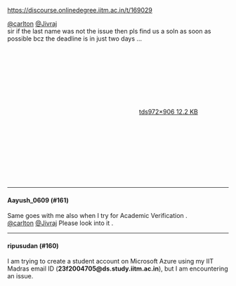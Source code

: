 https://discourse.onlinedegree.iitm.ac.in/t/169029

<a class="mention" href="/u/carlton">@carlton</a> <a class="mention" href="/u/jivraj">@Jivraj</a><br/>
sir if the last name was not the issue then pls find us a soln as soon as possible bcz the deadline is in just two days …<br/>
<div class="lightbox-wrapper"><a class="lightbox" data-download-href="/uploads/short-url/e7aO41eryl39a5vyfEXRiXCoIdX.png?dl=1" href="https://europe1.discourse-cdn.com/flex013/uploads/iitm/original/3X/6/2/62ee0c46d695fa20ee1b8f1f3db4569eb27c6751.png" rel="noopener nofollow ugc" title="tds"><div class="meta"><svg aria-hidden="true" class="fa d-icon d-icon-far-image svg-icon"><use href="#far-image"></use></svg><span class="filename">tds</span><span class="informations">972×906 12.2 KB</span><svg aria-hidden="true" class="fa d-icon d-icon-discourse-expand svg-icon"><use href="#discourse-expand"></use></svg></div></a></div></p><hr>

<h4>Aayush_0609 (#161)</h4>
<p>Same goes with me also when I try for Academic Verification .<br/>
<a class="mention" href="/u/carlton">@carlton</a> <a class="mention" href="/u/jivraj">@Jivraj</a>  Please look into it .</p><hr>

<h4>ripusudan (#160)</h4>
<p>I am trying to create a student account on Microsoft Azure using my IIT Madras email ID (<strong>23f2004705@ds.study.iitm.ac.in</strong>), but I am encountering an issue.